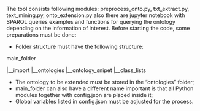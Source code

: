 The tool consists following modules: preprocess_onto.py, txt_extract.py, text_mining.py, onto_extension.py also there are jupyter notebook with SPARQL queries examples and functions for querying the ontology depending on the information of interest. 
Before starting the code, some preparations must be done:
-	Folder structure must have the following structure:

main_folder
  
  |__import
  |__ontologies
  |__ontology_snipet
  |__class_lists
 	
-	The ontology to be extended must be stored in the “ontologies” folder;
-	main_folder can also have a different name important is that all Python modules together with config.json are placed inside it;
-	Global variables listed in config.json must be adjusted for the process.
